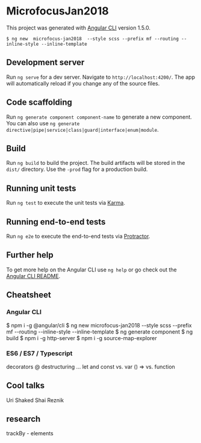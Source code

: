 # MicrofocusJan2018

This project was generated with [Angular CLI](https://github.com/angular/angular-cli) version 1.5.0.
```
$ ng new  microfocus-jan2018  --style scss --prefix mf --routing --inline-style --inline-template
```

## Development server

Run `ng serve` for a dev server. Navigate to `http://localhost:4200/`. The app will automatically reload if you change any of the source files.

## Code scaffolding

Run `ng generate component component-name` to generate a new component. You can also use `ng generate directive|pipe|service|class|guard|interface|enum|module`.

## Build

Run `ng build` to build the project. The build artifacts will be stored in the `dist/` directory. Use the `-prod` flag for a production build.

## Running unit tests

Run `ng test` to execute the unit tests via [Karma](https://karma-runner.github.io).

## Running end-to-end tests

Run `ng e2e` to execute the end-to-end tests via [Protractor](http://www.protractortest.org/).

## Further help

To get more help on the Angular CLI use `ng help` or go check out the [Angular CLI README](https://github.com/angular/angular-cli/blob/master/README.md).


## Cheatsheet
### Angular CLI
$ npm i -g @angular/cli
$ ng new  microfocus-jan2018  --style scss --prefix mf --routing --inline-style --inline-template
$ ng generate component <component-name>
$ ng build
$ npm i -g http-server
$ npm i -g source-map-explorer


### ES6 / ES7 / Typescript
decorators @
destructuring ...
let and const vs. var
() => vs. function

## Cool talks
Uri Shaked
Shai Reznik


## research
trackBy - elements